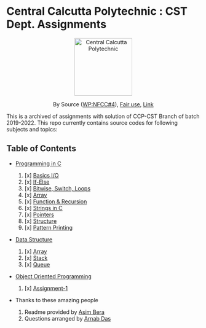 # Central Calcutta Polytechnic : CST Dept. Assignments

<p align="center">
<a href="https://en.wikipedia.org/wiki/Central_Calcutta_Polytechnic">
<img src="https://upload.wikimedia.org/wikipedia/en/c/c1/Central_Calcutta_Polytechnic.png" alt="Central Calcutta Polytechnic" width="150" height="150">
</a>
</p>
<p align="center">
By <span title="must have been published or publicly displayed outside Wikipedia">Source</span> (<a href="//en.wikipedia.org/wiki/Wikipedia:Non-free_content_criteria#4" title="Wikipedia:Non-free content criteria">WP:NFCC#4</a>), <a href="//en.wikipedia.org/wiki/File:Central_Calcutta_Polytechnic.png" title="Fair use of copyrighted material in the context of Central Calcutta Polytechnic">Fair use</a>, <a href="https://en.wikipedia.org/w/index.php?curid=44025058">Link</a>
</p>

This is a archived of assignments with solution of CCP-CST Branch of batch 2019-2022.
This repo currently contains source codes for following subjects and topics:

## Table of Contents

- [Programming in C](programming_in_c)
  
  1. [x] [Basics I/O](programming_in_c/assignment_1)
  2. [x] [If-Else](programming_in_c/assignment_2)
  3. [x] [Bitwise, Switch, Loops](programming_in_c/assignment_3)
  4. [x] [Array](programming_in_c/assignment_4)
  5. [x] [Function & Recursion](programming_in_c/assignment_5)
  6. [x] [Strings in C](programming_in_c/assignment_6)
  7. [x] [Pointers](programming_in_c/assignment_7)
  8. [x] [Structure](programming_in_c/assignment_8)
  9. [x] [Pattern Printing](programming_in_c/assignment_9)

- [Data Structure](data_structure)

  1. [x] [Array](data_structure/array/)
  2. [x] [Stack](data_structure/stack/)
  3. [x] [Queue](data_structure/queue/)
  
- [Object Oriented Programming](object_oriented_programming)

  1. [x] [Assignment-1](object_oriented_programming/Assignment-1)

- Thanks to these amazing people
  1. Readme provided by [Asim Bera](https://github.com/asimbera/)
  2. Questions arranged by [Arnab Das](https://github.com/Arnab-lit)
